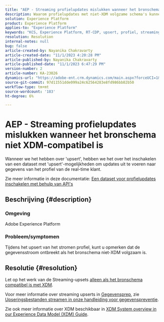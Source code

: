```yaml
---
title: "AEP - Streaming profielupdates mislukken wanneer het bronschema niet compatibel is met XDM"
description: Waarom profielupdates met niet-XDM volgzame schema's kunnen ontbreken?
solution: Experience Platform
product: Experience Platform
applies-to: "Experience Platform"
keywords: "KCS, Experience Platform, RT-CDP, upsert, profiel, streaming, XDM, schema"
resolution: Resolution
internal-notes: null
bug: false
article-created-by: Nayanika Chakravarty
article-created-date: "11/1/2023 4:20:28 PM"
article-published-by: Nayanika Chakravarty
article-published-date: "11/1/2023 6:47:29 PM"
version-number: 2
article-number: KA-23026
dynamics-url: "https://adobe-ent.crm.dynamics.com/main.aspx?forceUCI=1&pagetype=entityrecord&etn=knowledgearticle&id=1b39a28e-d278-ee11-8179-6045bd0065f9"
source-git-commit: 97d11551dde099a24c62564283e8fd986bb02b50
workflow-type: tm+mt
source-wordcount: '183'
ht-degree: 6%

---
```


# AEP - Streaming profielupdates mislukken wanneer het bronschema niet XDM-compatibel is


Wanneer we het hebben over &#39;upsert&#39;, hebben we het over het inschakelen van een dataset met &#39;upsert&#39;-mogelijkheden om updates uit te voeren naar gegevens van het profiel van de real-time klant.

Zie meer informatie in deze documentatie: [Een dataset voor profielupdates inschakelen met behulp van API&#39;s](https://experienceleague.adobe.com/docs/experience-platform/catalog/datasets/enable-upsert.html)

## Beschrijving {#description}


### Omgeving

Adobe Experience Platform

### Probleem/symptomen

Tijdens het upsert van het stromen profiel, kunt u opmerken dat de gegevensstroom ontbreekt als het bronschema niet-XDM volgzaam is.


## Resolutie {#resolution}


Let op het werk van de Streaming-upsets <u>alleen als het bronschema compatibel is met XDM</u>.

Voor meer informatie over streaming upserts in [Gegevensprep](https://experienceleague.adobe.com/docs/experience-platform/data-prep/home.html), zie [Upseringsbestanden streamen in onze handleiding voor gegevenspreventie](https://experienceleague.adobe.com/docs/experience-platform/data-prep/upserts.html).

Zie ook meer informatie over XDM beschikbaar in [XDM System overview in our Experience Data Model (XDM) Guide](https://experienceleague.adobe.com/docs/experience-platform/xdm/home.html?lang=nl).
